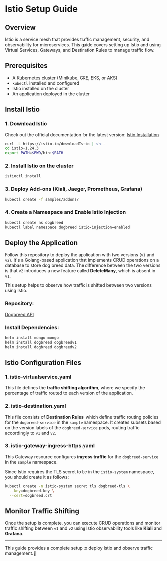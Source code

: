 # Istio Setup Guide

## Overview

Istio is a service mesh that provides traffic management, security, and observability for microservices. This guide covers setting up Istio and using Virtual Services, Gateways, and Destination Rules to manage traffic flow.

## Prerequisites

- A Kubernetes cluster (Minikube, GKE, EKS, or AKS)
- `kubectl` installed and configured
- Istio installed on the cluster
- An application deployed in the cluster

## Install Istio

### 1. Download Istio

Check out the official documentation for the latest version: [Istio Installation](https://istio.io/latest/docs/setup/install/istioctl/)

```sh
curl -L https://istio.io/downloadIstio | sh -
cd istio-1.24.3
export PATH=$PWD/bin:$PATH
```

### 2. Install Istio on the cluster

```sh
istioctl install
```

### 3. Deploy Add-ons (Kiali, Jaeger, Prometheus, Grafana)

```sh
kubectl create -f samples/addons/
```

### 4. Create a Namespace and Enable Istio Injection

```sh
kubectl create ns dogbreed
kubectl label namespace dogbreed istio-injection=enabled
```

## Deploy the Application

Follow this repository to deploy the application with two versions (`v1` and `v2`). It's a Golang-based application that implements CRUD operations on a database to store dog breed data. The difference between the two versions is that `v2` introduces a new feature called **DeleteMany**, which is absent in `v1`.

This setup helps to observe how traffic is shifted between two versions using Istio.

### Repository:
[Dogbreed API](https://github.com/invisiblelad/dogbreed-api)

### Install Dependencies:

```sh
helm install mongo mongo
helm install dogbreed dogbreedv1
helm install dogbreed dogbreedv2
```

## Istio Configuration Files

### 1. **istio-virtualservice.yaml**

This file defines the **traffic shifting algorithm**, where we specify the percentage of traffic routed to each version of the application.

### 2. **istio-destination.yaml**

This file consists of **Destination Rules**, which define traffic routing policies for the `dogbreed-service` in the `sample` namespace. It creates subsets based on the version labels of the `dogbreed-service` pods, routing traffic accordingly to `v1` and `v2`.

### 3. **istio-gateway-ingress-https.yaml**

This Gateway resource configures **ingress traffic** for the `dogbreed-service` in the `sample` namespace.

Since Istio requires the TLS secret to be in the `istio-system` namespace, you should create it as follows:

```sh
kubectl create -n istio-system secret tls dogbreed-tls \
  --key=dogbreed.key \
  --cert=dogbreed.crt
```

## Monitor Traffic Shifting

Once the setup is complete, you can execute CRUD operations and monitor traffic shifting between `v1` and `v2` using Istio observability tools like **Kiali** and **Grafana**.

---

This guide provides a complete setup to deploy Istio and observe traffic management.🚀

